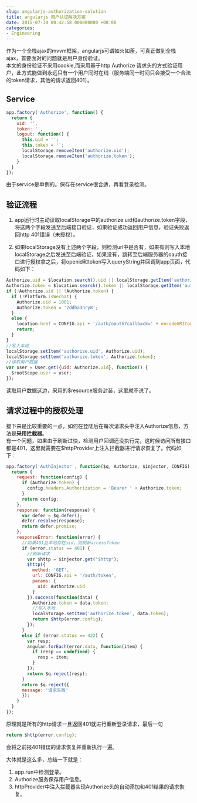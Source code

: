```yaml
---
slug: angularjs-authorization-solution
title: angularjs 用户认证解决方案
date: 2015-07-30 00:42:58.000000000 +08:00
categories:
- Engineering
---
```

作为一个全栈ajax的mvvm框架，angularjs可谓如火如荼，可真正做到全栈ajax，首要面对的问题就是用户身份验证。   
本文的身份验证不采用cookie,而采用基于http Authorize 请求头的方式验证用户，此方式能做到永远只有一个用户同时在线（服务端同一时间只会接受一个合法的token请求，其他的请求返回401）。   

## Service

```javascript
app.factory('Authorize', function() {
  return {
    uid: '',
    token: '',
    logout: function() {
      this.uid = '';
      this.token = '';
      localStorage.removeItem('authorize.uid');
      localStorage.removeItem('authorize.token');
    }
  }
});
```

由于service是单例的。保存在service很合适，再看登录检测。

## 验证流程
1. app运行时主动读取localStorage中的authorize.uid和authorize.token字段，将这两个字段发送至后端接口验证，如果验证成功返回用户信息，验证失败返回http 401错误（未授权）。   

2. 如果localStorage没有上述两个字段，则检测url中是否有，如果有则写入本地localStorage之后发送至后端验证，如果没有，跳转至后端服务器的oauth接口进行授权拿之后，将openid和token写入queryString并回调到app页面，代码如下：

```javascript
Authorize.uid = $location.search().uid || localStorage.getItem('authorize.uid');
Authorize.token = $location.search().token || localStorage.getItem('authorize.token');
if (!Authorize.uid || !Authorize.token) {
  if (!Platform.isWechat) {
    Authorize.uid = 1001;
    Authorize.token = '2ddha3nry8';
  }
  else {
    location.href = CONFIG.api + '/auth/oauth?callback=' + encodeURIComponent($location.protocol() + "://" + $location.host() + ":" + $location.port() + "/#" + $location.path());
    return;
  }
}
//写入本地
localStorage.setItem('authorize.uid', Authorize.uid);
localStorage.setItem('authorize.token', Authorize.token);
//读取用户数据
var user = User.get({uid: Authorize.uid}, function() {
  $rootScope.user = user;
});
```

读取用户数据这边，采用的$resource服务封装，这里就不说了。

## 请求过程中的授权处理
接下来是比较重要的一点，如何在登陆后在每次请求头中注入Authorize信息，方法是**采用拦截器**。   
有一个问题，如果由于刷新过快，检测用户回调还没执行完，这时候访问所有接口都是401，这里就需要在$httpProvider上注入拦截器进行请求恢复了。代码如下：

```javascript
app.factory('AuthInjector', function($q, Authorize, $injector, CONFIG) {
  return {
    request: function(config) {
      if (Authorize.token) {
        config.headers.Authorization = 'Bearer ' + Authorize.token;
      }
      return config;
    },
    response: function(response) {
      var defer = $q.defer();
      defer.resolve(response);
      return defer.promise;
    },
    responseError: function(error) {
      //如果401且本地存在uid，则刷新accessToken
      if (error.status == 401) {
        //刷新请求
        var $http = $injector.get("$http");
        $http({
          method: 'GET',
          url: CONFIG.api + '/auth/token',
          params: {
            uid: Authorize.uid
          }
        }).success(function(data) {
          Authorize.token = data.token;
          //写入本地
          localStorage.setItem('authorize.token', data.token);
          return $http(error.config);
        });
      }
      else if (error.status == 422) {
        var resp;
        angular.forEach(error.data, function(item) {
          if (resp == undefined) {
            resp = item;
          }
        });
        return $q.reject(resp);
      }
      return $q.reject({
      message: '请求失败'
      });
    }
  }
});
```

原理就是所有的http请求一旦返回401就进行重新登录请求，最后一句

```javascript
return $http(error.config);
```

会将之前报401错误的请求恢复并重新执行一遍。

大体就是这么多，总结一下就是：
1. app.run中检测登录。
2. Authorize服务保存用户信息。
3. httpProvider中注入拦截器实现Authorize头的自动添加和401结果的请求恢复。
